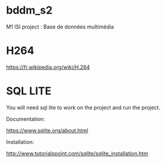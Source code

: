# bddm_s2
M1 ISI project : Base de données multimédia

# H264

https://fr.wikipedia.org/wiki/H.264

# SQL LITE

You will need sql lite to work on the project and run the project.

Documentation:

https://www.sqlite.org/about.html

Installation:

http://www.tutorialspoint.com/sqlite/sqlite_installation.htm
